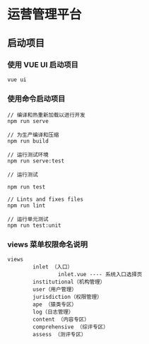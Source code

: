 # 运营管理平台

## 启动项目

### 使用 VUE UI 启动项目

```
vue ui
```

### 使用命令启动项目

```
// 编译和热重新加载以进行开发
npm run serve

// 为生产编译和压缩
npm run build

// 运行测试环境
npm run serve:test

// 运行测试

npm run test

// Lints and fixes files
npm run lint

// 运行单元测试
npm run test:unit
```

### views 菜单权限命名说明

```
views
        inlet （入口）
                inlet.vue ---- 系统入口选择页
        institutional（机构管理）
        user（用户管理）
        jurisdiction（权限管理）
        ape （猿类专区）
        log（日志管理）
        content （内容专区）
        comprehensive （综评专区）
        assess （测评专区）
```
